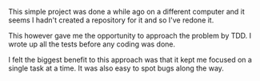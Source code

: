 This simple project was done a while ago on a different computer and it seems I hadn't created a repository for it and so I've redone it.

This however gave me the opportunity to approach the problem by TDD. I wrote up all the tests before any coding was done. 

I felt the biggest benefit to this approach was that it kept me focused on a single task at a time. It was also easy to spot bugs along the way.
